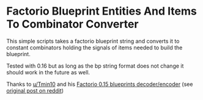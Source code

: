 # Factorio Blueprint Entities And Items To Combinator Converter

This simple scripts takes a factorio blueprint string and converts it to constant combinators holding the signals of items needed to build the blueprint.

Tested with 0.16 but as long as the bp string format does not change it should work in the future as well.

Thanks to [u/Tmin10](https://www.reddit.com/user/Tmin10) and his [Factorio 0.15 blueprints decoder/encoder](https://factorio.tmin10.ru/) (see [original post on reddit](https://www.reddit.com/r/factorio/comments/6ffrvx/i_write_a_simple_decoderencoder_for_factorio_015/))
